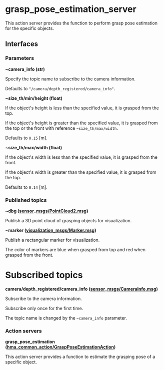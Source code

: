 # grasp_pose_estimation_server
This action server provides the function to perform grasp pose estimation for the specific objects.

## Interfaces
### Parameters
**~camera_info (str)**

Specify the topic name to subscribe to the camera information.

Defaults to `"/camera/depth_registered/camera_info"`.

**~size_th/min/height (float)**

If the object's height is less than the specified value, it is grasped from the top.

If the object's height is greater than the specified value, it is grasped from the top or the front with reference `~size_th/max/width.`

Defaults to `0.15` [m].

**~size_th/max/width (float)**

If the object's width is less than the specified value, it is grasped from the front.

If the object's width is greater than the specified value, it is grasped from the top.

Defaults to `0.14` [m].

### Published topics
**~dbg ([sensor_msgs/PointCloud2.msg](https://docs.ros.org/en/api/sensor_msgs/html/msg/PointCloud2.html))**

Publish a 3D point cloud of grasping objects for visualization.

**~marker ([visualization_msgs/Marker.msg](http://docs.ros.org/en/api/visualization_msgs/html/msg/Marker.html))**

Publish a rectangular marker for visualization.

The color of markers are blue when grasped from top and red when grasped from the front.

# Subscribed topics
**camera/depth_registered/camera_info ([sensor_msgs/CameraInfo.msg](http://docs.ros.org/en/noetic/api/sensor_msgs/html/msg/CameraInfo.html))**

Subscribe to the camera information.

Subscribe only once for the first time.

The topic name is changed by the `~camera_info` parameter.

### Action servers
**grasp_pose_estimation ([hma_common_action/GraspPoseEstimationAction](https://hibikino-musashi-home.github.io/hma_wrs_sim_ws/src/01_common/hma_common/hma_common_action/action/GraspPoseEstimation.html))**

This action server provides a function to estimate the grasping pose of a specific object.